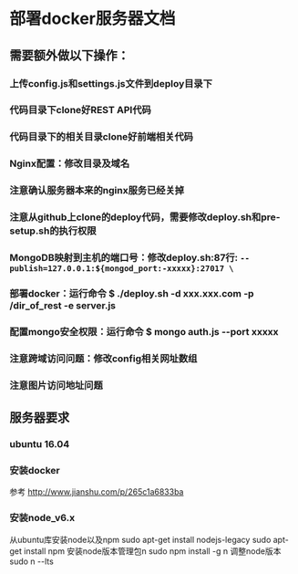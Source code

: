# 部署docker服务器文档

## 需要额外做以下操作：

### 上传config.js和settings.js文件到deploy目录下
### 代码目录下clone好REST API代码
### 代码目录下的相关目录clone好前端相关代码
### Nginx配置：修改目录及域名
### 注意确认服务器本来的nginx服务已经关掉
### 注意从github上clone的deploy代码，需要修改deploy.sh和pre-setup.sh的执行权限
### MongoDB映射到主机的端口号：修改deploy.sh:87行: `--publish=127.0.0.1:${mongod_port:-xxxxx}:27017 \`
### 部署docker：运行命令 $ ./deploy.sh -d xxx.xxx.com -p /dir_of_rest -e server.js
### 配置mongo安全权限：运行命令 $ mongo auth.js --port xxxxx
### 注意跨域访问问题：修改config相关网址数组
### 注意图片访问地址问题

## 服务器要求
### ubuntu 16.04 
### 安装docker 
参考 http://www.jianshu.com/p/265c1a6833ba
### 安装node_v6.x
从ubuntu库安装node以及npm
sudo apt-get install nodejs-legacy
sudo apt-get install npm
安装node版本管理包n
sudo npm install -g n
调整node版本
sudo n --lts
